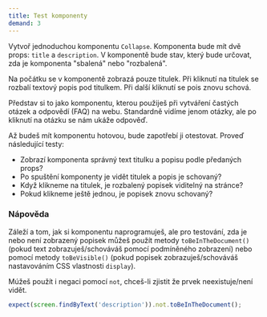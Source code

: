 ```yaml
---
title: Test komponenty
demand: 3
---
```


Vytvoř jednoduchou komponentu `Collapse`. Komponenta bude mít dvě props: `title` a `description`. V komponentě bude stav, který bude určovat, zda je komponenta "sbalená" nebo "rozbalená".

Na počátku se v komponentě zobrazá pouze titulek. Při kliknutí na titulek se rozbalí textový popis pod titulkem. Při další kliknutí se pois znovu schová.

Představ si to jako komponentu, kterou použiješ při vytváření častých otázek a odpovědí (FAQ) na webu. Standardně vidíme jenom otázky, ale po kliknutí na otázku se nám ukáže odpověď.

Až budeš mít komponentu hotovou, bude zapotřebí ji otestovat. Proveď následující testy:

- Zobrazí komponenta správný text titulku a popisu podle předaných props?
- Po spuštění komponenty je vidět titulek a popis je schovaný?
- Když klikneme na titulek, je rozbalený popisek viditelný na stránce?
- Pokud klikneme ještě jednou, je popisek znovu schovaný?

### Nápověda

Záleží a tom, jak si komponentu naprogramuješ, ale pro testování, zda je nebo není zobrazený popisek můžeš použít metody `toBeInTheDocument()` (pokud text zobrazuješ/schováváš pomocí podmíněného zobrazení) nebo pomocí metody `toBeVisible()` (pokud popisek zobrazuješ/schováváš nastavováním CSS vlastnosti `display`).

Múžeš použít i negaci pomocí `not`, chceš-li zjistit že prvek neexistuje/není vidět.

```ts
expect(screen.findByText('description')).not.toBeInTheDocument();
```